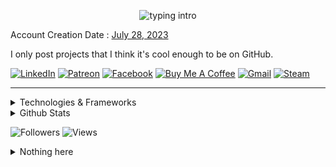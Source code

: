 <p align="center"><img src="https://readme-typing-svg.herokuapp.com?color=00FF00&size=18&duration=3500&pause=100&center=true&vCenter=true&lines=Klaus+Jackson;" alt="typing intro"></p>

Account Creation Date : [July 28, 2023](https://github.com/KlausJackson?tab=overview&from=2023-07-01&to=2023-07-31)

I only post projects that I think it's cool enough to be on GitHub. <br>  

[![LinkedIn](https://img.shields.io/badge/LinkedIn-0077B5?style=for-the-badge&logo=linkedin&logoColor=white)](https://www.linkedin.com/in/KlausJackson/)
[![Patreon](https://img.shields.io/badge/Patreon-AC7AC2?style=for-the-badge&logo=patreon&logoColor=white)](https://patreon.com/KlausJackson)
[![Facebook](https://img.shields.io/badge/Facebook-0000FF?style=for-the-badge&logo=facebook&logoColor=white)](https://facebook.com/KlausJacksonV)
[![Buy Me A Coffee](https://img.shields.io/badge/BuyMeCoffee-FFFF00?style=for-the-badge&logo=buymeacoffee&logoColor=black)](https://buymeacoffee.com/KlausJackson)
[![Gmail](https://img.shields.io/badge/Gmail-D14836?style=for-the-badge&logo=gmail&logoColor=white)](mailto:KlausJackson2@gmail.com)
[![Steam](https://img.shields.io/badge/Steam-000050?style=for-the-badge&logo=steam&logoColor=white)](https://steamcommunity.com/id/KlausJackson/)  

<hr>
<details>
    <summary>Technologies & Frameworks</summary>
    <p align="left">
        <p>"https://skillicons.dev/icons?i=" for anyone who wants a github readme like mine.</p>
        <img src="https://skillicons.dev/icons?i=python,rust,javascript,typescript,cpp,java,go&theme=dark" width="300"><br>
        <img src="https://skillicons.dev/icons?i=dotnet,spring,tauri,nodejs,expressjs,nestjs,svelte,tailwind,threejs&theme=dark" width="400"><br>
        <img src="https://skillicons.dev/icons?i=mysql,mongodb,postgresql,graphql,docker,kubernetes,aws,arduino,qt,nginx,unreal,unity,pytorch&theme=dark" width="500">
    </p>
</details>

<details>
  <summary>Github Stats</summary>

  ![Klaus Jackson's Analysis](https://github-profile-summary-cards.vercel.app/api/cards/profile-details?username=KlausJackson&theme=transparent)
  [![Klaus Jackson's GitHub stats](https://github-readme-stats.vercel.app/api?username=KlausJackson&show_icons=true&hide=prs,contribs&theme=transparent&text_color=797ef6&rank_icon=percentile&show=discussions_started,discussions_answered)](https://github.com/anuraghazra/github-readme-stats)
  ![Top Langs](https://github-readme-stats.vercel.app/api/top-langs/?username=KlausJackson&layout=compact&show_icons=true&theme=transparent&text_color=797ef6)  
  ![Streak Stats](https://streak-stats.demolab.com/?user=KlausJackson&theme=transparent)
  ![Commit Analysis](https://github-profile-summary-cards.vercel.app/api/cards/productive-time?username=KlausJackson&theme=transparent)
  [![Readme Card](https://github-readme-stats.vercel.app/api/pin/?username=KlausJackson&show_icons=true&theme=transparent&text_color=797ef6&repo=Student-Management-System)](https://github.com/KlausJackson/Student-Management-System)
  [![Readme Card](https://github-readme-stats.vercel.app/api/pin/?username=KlausJackson&show_icons=true&theme=transparent&text_color=797ef6&repo=Chat-Room)](https://github.com/KlausJackson/Chat-Room)

</details>

![Followers](https://img.shields.io/github/followers/KlausJackson)
![Views](https://komarev.com/ghpvc/?username=KlausJackson&style=fflat-square&color=blue)

<details>
  <summary>Nothing here</summary>
  
  ![A very nice image](image.jpeg)
</details>

